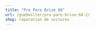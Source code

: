```yaml
---
title: "Pro Pare Brise 68"
url: /guebwiller/pro-pare-brise-68-2/
shop: réparation de voitures
---
```

